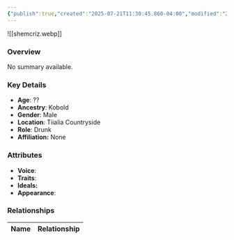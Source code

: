 ```yaml
---
{"publish":true,"created":"2025-07-21T11:30:45.860-04:00","modified":"2025-07-25T11:40:14.465-04:00","published":"2025-07-25T11:40:14.465-04:00","cssclasses":"","Age":"??","Ancestry":"Kobold","Gender":"Male","Location":["Tiialia Countryside"],"Role":["Drunk"],"Affiliation":["None"],"Appearances":["[[-The High Rollers Campaign-]]"]}
---
```



![[shemcriz.webp]]

### Overview
No summary available.

### Key Details
- **Age**: ??
- **Ancestry**: Kobold
- **Gender**: Male
- **Location**: Tiialia Countryside
- **Role**: Drunk
- **Affiliation:** None

### Attributes
- **Voice**: 
- **Traits**: 
- **Ideals:** 
- **Appearance**:

### Relationships

| Name  | Relationship |
| ----- | ------------ |
